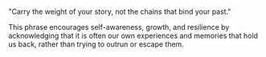 "Carry the weight of your story, not the chains that bind your past."

This phrase encourages self-awareness, growth, and resilience by acknowledging that it is often our own experiences and memories that hold us back, rather than trying to outrun or escape them.

